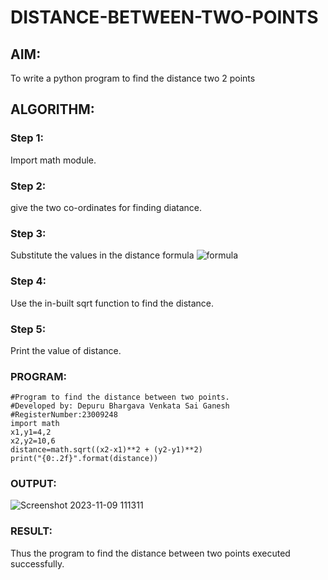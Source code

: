 # DISTANCE-BETWEEN-TWO-POINTS

## AIM:
To write a python program to find the distance two 2 points
## ALGORITHM:
### Step 1: 
Import math module.
### Step 2: 
give the two co-ordinates for finding diatance.
### Step 3: 
Substitute the values in the distance formula  ![formula](/formula.JPG)
### Step 4: 
Use the in-built sqrt function to find the distance.
### Step 5: 
Print the value of distance.
### PROGRAM:
```
#Program to find the distance between two points.
#Developed by: Depuru Bhargava Venkata Sai Ganesh
#RegisterNumber:23009248
import math
x1,y1=4,2
x2,y2=10,6
distance=math.sqrt((x2-x1)**2 + (y2-y1)**2)
print("{0:.2f}".format(distance))
```
### OUTPUT:
![Screenshot 2023-11-09 111311](https://github.com/saiganesh2006/DISTANCE-BETWEEN-TWO-POINTS/assets/145742342/7f4d0214-c26c-42d1-9a7d-b7ce2ef14d90)

### RESULT:
Thus the program to find the distance between two points executed successfully.
